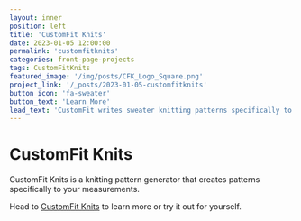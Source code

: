 ```yaml
---
layout: inner
position: left
title: 'CustomFit Knits'
date: 2023-01-05 12:00:00
permalink: 'customfitknits'
categories: front-page-projects
tags: CustomFitKnits 
featured_image: '/img/posts/CFK_Logo_Square.png'
project_link: '/_posts/2023-01-05-customfitknits'
button_icon: 'fa-sweater'
button_text: 'Learn More'
lead_text: 'CustomFit writes sweater knitting patterns specifically to your numbers.'
---
```


# CustomFit Knits

CustomFit Knits is a knitting pattern generator that creates patterns specifically to your measurements.


Head to [CustomFit Knits](https://www.customfitknits.com) to learn more or try it out for yourself. 